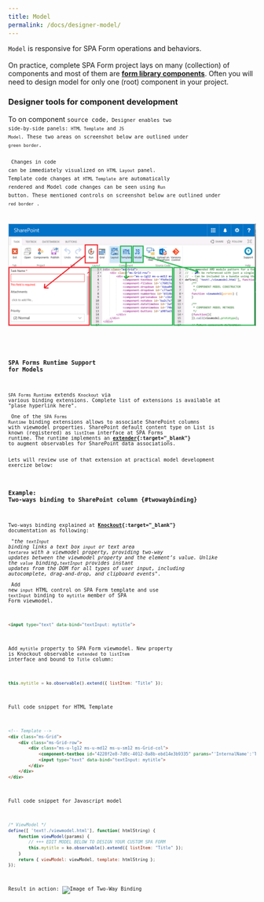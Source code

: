 ```yaml
---
title: Model
permalink: /docs/designer-model/
---
```

<code>Model</code> is responsive for SPA Form operations and behaviors. 
<br/>
<br/>
On practice, complete SPA Form project lays on many (collection) of components and most of them are <b>[form library components](/docs/designer-syslibrary/#syscomponents)</b>. Often you will need to design model for only one (root) component in your project. 

### Designer tools for component development
To on component <code/>source code<code>, Designer enables two side-by-side panels: <code>HTML Template</code> and <code>JS Model</code>.  These two areas on screenshot below are outlined under <code class="option">green border</code>.
<br/>
<br/>
Changes in code can be immediately visualized on <code>HTML Layout</code> panel. Template code changes at <code>HTML Template</code> are automatically rendered and Model code changes can be seen using <code>Run</code> button. These mentioned controls on screenshot below are outlined under <code class="project">red border</code> . 
<br/>
<br/> 
![Image of Ribbon Model](/img/form-ribbon-model.png)
<br/>
### SPA Forms Runtime Support for Models
<code>SPA Forms Runtime</code> extends <code>Knockout</code> via various binding extensions. Complete list of extensions is available at "plase hyperlink here".
<br/>
<br/>
One of the <code>SPA Forms Runtime</code> binding extensions allows to associate SharePoint columns with viewmodel properties. SharePoint default content type on List is known (registered) as <code>listItem</code> interface at SPA Forms runtime. The runtime implements an <b>[extender](http://knockoutjs.com/documentation/extenders.html){:target="_blank"}</b> to augment observables for SharePoint data associations. 
<br/>
<br/>
Lets will review use of that extension at practical model development exercize below:

### Example: Two-ways binding to SharePoint column {#twowaybinding}

Two-ways binding explained at <b>[Knockout](http://knockoutjs.com/documentation/textinput-binding.html){:target="_blank"}</b> documentation as following:
<br/>
<br/>
"<i>the <code>textInput</code> binding links a text box <code>input</code> or text area <code>textarea</code> with a viewmodel property, providing two-way updates between the viewmodel property and the element’s value. Unlike the <code>value</code> binding,<code>textInput</code> provides instant updates from the DOM for all types of user input, including autocomplete, drag-and-drop, and clipboard events</i>".
<br/>
<br/>
Add new <code>input</code> HTML control on SPA Form template and use <code>textInput</code> binding to <code>mytitle</code> member of SPA Form viewmodel. 
```html
<input type="text" data-bind="textInput: mytitle">
```
Add <code>mytitle</code> property to SPA Form viewmodel. New property is Knockout observable <code>extended</code> to <code>listItem</code> interface and bound to <code>Title</code> column:
```javascript
this.mytitle = ko.observable().extend({ listItem: "Title" });
```
Full code snippet for HTML Template
```html
<!-- Template -->
<div class="ms-Grid">
    <div class="ms-Grid-row">
        <div class="ms-u-lg12 ms-u-md12 ms-u-sm12 ms-Grid-col">
            <component-textbox id="4228f2e8-7d0c-4012-8a8b-ebd14e3b9335" params="'InternalName':'Title','Title':'Title','Description':'','MaxLength':255,'DefaultValue':null,'FieldTypeKind':2,'ReadOnlyField':false,'Required':true" class=""></component-textbox>
            <input type="text" data-bind="textInput: mytitle"> 
        </div>
    </div>
</div>
```
Full code snippet for Javascript model
```javascript
/* ViewModel */
define([ 'text!./viewmodel.html'], function( htmlString) {
    function viewModel(params) {
        // +++ EDIT MODEL BELOW TO DESIGN YOUR CUSTOM SPA FORM
        this.mytitle = ko.observable().extend({ listItem: "Title" });
    }
    return { viewModel: viewModel, template: htmlString };
});
```
Result in action:
![Image of Two-Way Binding](/img/designer-model.gif)
<br/>


